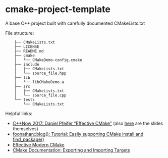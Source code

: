 # cmake-project-template
A base C++ project built with carefully documented CMakeLists.txt

File structure:
```
    ├── CMakeLists.txt
    ├── LICENSE
    ├── README.md
    ├── cmake
    │   └── CMakeDemo-config.cmake
    ├── include
    │   ├── CMakeLists.txt
    │   └── source_file.hpp
    ├── lib
    │   └── libCMakeDemo.a
    ├── src
    │   ├── CMakeLists.txt
    │   └── source_file.cpp
    └── tests
        └── CMakeLists.txt
```

Helpful links:
* [C++Now 2017: Daniel Pfeifer “Effective CMake"](https://youtu.be/bsXLMQ6WgIk)
    (also
    [here](https://github.com/boostcon/cppnow_presentations_2017/blob/master/05-19-2017_friday/effective_cmake__daniel_pfeifer__cppnow_05-19-2017.pdf)
    are the slides themselves)
* [foonathan::blog(): Tutorial: Easily supporting CMake install and find_package()](https://foonathan.net/2016/03/cmake-install/)
* [Effective Modern CMake](https://gist.github.com/mbinna/c61dbb39bca0e4fb7d1f73b0d66a4fd1)
* [CMake Documentation: Exporting and Importing Targets](https://gitlab.kitware.com/cmake/community/-/wikis/doc/tutorials/Exporting-and-Importing-Targets)
